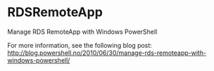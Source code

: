 RDSRemoteApp
============
Manage RDS RemoteApp with Windows PowerShell

For more information, see the following blog post:
http://blog.powershell.no/2010/06/30/manage-rds-remoteapp-with-windows-powershell/